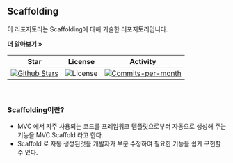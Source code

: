 ## Scaffolding

이 리포지토리는 Scaffolding에 대해 기술한 리포지토리입니다. <br />

<a href="https://github.com/devncore/devncore"><strong>더 알아보기 »</strong></a>
 
| Star | License | Activity |
|:----:|:-------:|:--------:|
| <a href="https://github.com/devncore/docs/stargazers"><img src="https://img.shields.io/github/stars/devncore/docs" alt="Github Stars"></a> | <img src="https://img.shields.io/github/license/devncore/docs" alt="License"> | <a href="https://github.com/devncore/docs/pulse"><img src="https://img.shields.io/github/commit-activity/m/devncore/docs" alt="Commits-per-month"></a> |

<br />

### Scaffolding이란?

- MVC 에서 자주 사용되는 코드를 프레임워크 템플릿으로부터 자동으로 생성해 주는 기능을 MVC Scaffold 라고 한다.
- Scaffold 로 자동 생성된것을 개발자가 부분 수정하여 필요한 기능을 쉽게 구현할 수 있다.
